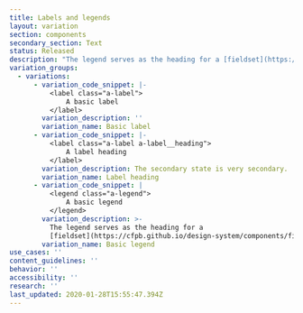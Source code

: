 ```yaml
---
title: Labels and legends
layout: variation
section: components
secondary_section: Text
status: Released
description: "The legend serves as the heading for a [fieldset](https://cfpb.github.io/design-system/components/fieldsets).\n\nMore information can be found at:\n* http://cfpb.github.io/design-manual/page-components/form-fields.html\t\n* https://cfpb.github.io/capital-framework/components/cf-forms/#labels"
variation_groups:
  - variations:
      - variation_code_snippet: |-
          <label class="a-label">
              A basic label
          </label>
        variation_description: ''
        variation_name: Basic label
      - variation_code_snippet: |-
          <label class="a-label a-label__heading">
              A label heading
          </label>
        variation_description: The secondary state is very secondary.
        variation_name: Label heading
      - variation_code_snippet: |
          <legend class="a-legend">
              A basic legend
          </legend>
        variation_description: >-
          The legend serves as the heading for a
          [fieldset](https://cfpb.github.io/design-system/components/fieldsets).
        variation_name: Basic legend
use_cases: ''
content_guidelines: ''
behavior: ''
accessibility: ''
research: ''
last_updated: 2020-01-28T15:55:47.394Z
---
```

